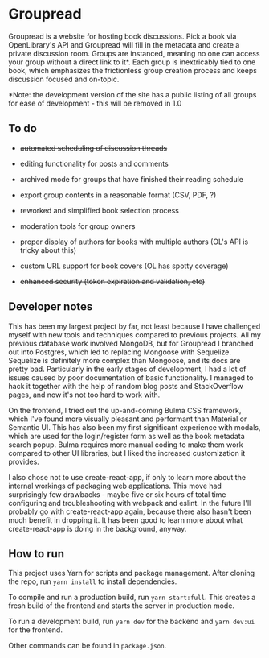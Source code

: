 # Groupread

Groupread is a website for hosting book discussions. Pick a book via OpenLibrary's API and Groupread will fill in the metadata and create a private discussion room. Groups are instanced, meaning no one can access your group without a direct link to it*. Each group is inextricably tied to one book, which emphasizes the frictionless group creation process and keeps discussion focused and on-topic.

*Note: the development version of the site has a public listing of all groups for ease of development - this will be removed in 1.0

## To do

- ~~automated scheduling of discussion threads~~

- editing functionality for posts and comments

- archived mode for groups that have finished their reading schedule

- export group contents in a reasonable format (CSV, PDF, ?)

- reworked and simplified book selection process

- moderation tools for group owners

- proper display of authors for books with multiple authors (OL's API is tricky about this)

- custom URL support for book covers (OL has spotty coverage)

- ~~enhanced security (token expiration and validation, etc)~~

## Developer notes

This has been my largest project by far, not least because I have challenged myself with new tools and techniques compared to previous projects. All my previous database work involved MongoDB, but for Groupread I branched out into Postgres, which led to replacing Mongoose with Sequelize. Sequelize is definitely more complex than Mongoose, and its docs are pretty bad. Particularly in the early stages of development, I had a lot of issues caused by poor documentation of basic functionality. I managed to hack it together with the help of random blog posts and StackOverflow pages, and now it's not too hard to work with.

On the frontend, I tried out the up-and-coming Bulma CSS framework, which I've found more visually pleasant and performant than Material or Semantic UI. This has also been my first significant experience with modals, which are used for the login/register form as well as the book metadata search popup. Bulma requires more manual coding to make them work compared to other UI libraries, but I liked the increased customization it provides.

I also chose not to use create-react-app, if only to learn more about the internal workings of packaging web applications. This move had surprisingly few drawbacks - maybe five or six hours of total time configuring and troubleshooting with webpack and eslint. In the future I'll probably go with create-react-app again, because there also hasn't been much benefit in dropping it. It has been good to learn more about what create-react-app is doing in the background, anyway.

## How to run

This project uses Yarn for scripts and package management. After cloning the repo, run ``yarn install`` to install dependencies.

To compile and run a production build, run ``yarn start:full``. This creates a fresh build of the frontend and starts the server in production mode.

To run a development build, run ``yarn dev`` for the backend and ``yarn dev:ui`` for the frontend.

Other commands can be found in ``package.json``.
